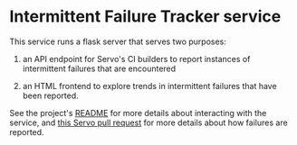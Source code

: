 # Intermittent Failure Tracker service

This service runs a flask server that serves two purposes:

1. an API endpoint for Servo's CI builders to report
instances of intermittent failures that are encountered

2. an HTML frontend to explore trends in
intermittent failures that have been reported.

See the project's [README](https://github.com/servo/intermittent-failure-tracker/blob/master/README.md) for more details about interacting with the service,
and [this Servo pull request](https://github.com/servo/servo/pull/16946)
for more details about how failures are reported.